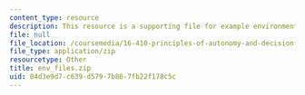 ```yaml
---
content_type: resource
description: This resource is a supporting file for example environment.
file: null
file_location: /coursemedia/16-410-principles-of-autonomy-and-decision-making-fall-2010/04d3e9d7c639d5797b867fb22f178c5c_env_files.zip
file_type: application/zip
resourcetype: Other
title: env_files.zip
uid: 04d3e9d7-c639-d579-7b86-7fb22f178c5c
---
```

